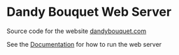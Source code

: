 # Dandy Bouquet Web Server

Source code for the website [dandybouquet.com](https://www.dandybouquet.com)

See the [Documentation](docs/index.md) for how to run the web server
